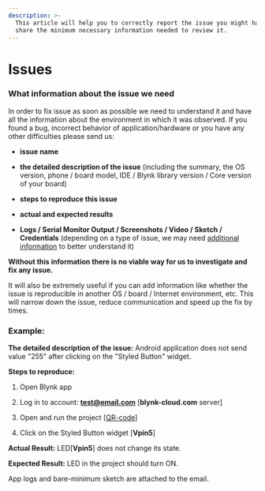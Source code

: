 ```yaml
---
description: >-
  This article will help you to correctly report the issue you might have and
  share the minimum necessary information needed to review it.
---
```


# Issues

### What information about the issue we need <a id="what-information-about-the-issue-we-need"></a>

In order to fix issue as soon as possible we need to understand it and have all the information about the environment in which it was observed. If you found a bug, incorrect behavior of application/hardware or you have any other difficulties please send us:

- **issue name**

- **the detailed description of the issue** \(including the summary, the OS version, phone / board model, IDE / Blynk library version / Core version of your board\)

- **steps to reproduce this issue**

- **actual and expected results**

- **Logs / Serial Monitor Output / Screenshots / Video / Sketch / Credentials** \(depending on a type of issue, we may need [additional information](https://app.intercom.com/a/apps/hhaxrs9k/articles/articles/4558902) to better understand it\)

**Without this information there is no viable way for us to investigate and fix any issue.**

It will also be extremely useful if you can add information like whether the issue is reproducible in another OS / board / Internet environment, etc. This will narrow down the issue, reduce communication and speed up the fix by times.

### Example: <a id="example"></a>

**The detailed description of the issue:** Android application does not send value "255" after clicking on the "Styled Button" widget.

**Steps to reproduce:**

1. Open Blynk app

2. Log in to account: [**test@email.com**](mailto:test@email.com) \[**blynk-cloud.com** server\]

3. Open and run the project \[[QR-code](https://docs.blynk.cc/#sharing-share-your-project-configuration)\]

4. Click on the Styled Button widget \[**Vpin5**\]

**Actual Result:** LED\[**Vpin5**\] does not change its state.

**Expected Result:** LED in the project should turn ON.

App logs and bare-minimum sketch are attached to the email.

